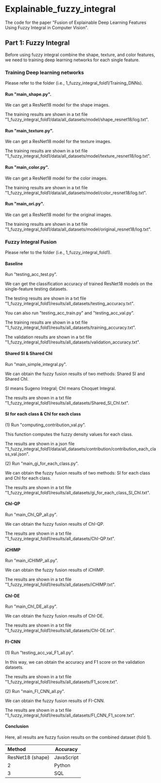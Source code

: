# Explainable_fuzzy_integral
The code for the paper "Fusion of Explainable Deep Learning Features Using Fuzzy Integral in Computer Vision".

## Part 1: Fuzzy Integral
Before using fuzzy integral combine the shape, texture, and color features, we need to training deep learning networks for each single feature.
### Training Deep learning networks
Please refer to the folder (i.e., 1_fuzzy_integral_fold1/Training_DNNs).

#### Run "main_shape.py". 

We can get a ResNet18 model for the shape images. 

The training results are shown in a txt file "1_fuzzy_integral_fold1/data/all_datasets/model/shape_resnet18/log.txt".

#### Run "main_texture.py". 

We can get a ResNet18 model for the texture images. 

The training results are shown in a txt file "1_fuzzy_integral_fold1/data/all_datasets/model/texture_resnet18/log.txt".

#### Run "main_color.py". 

We can get a ResNet18 model for the color images. 

The training results are shown in a txt file "1_fuzzy_integral_fold1/data/all_datasets/model/color_resnet18/log.txt".

#### Run "main_ori.py". 

We can get a ResNet18 model for the original images. 

The training results are shown in a txt file "1_fuzzy_integral_fold1/data/all_datasets/model/original_resnet18/log.txt".

### Fuzzy Integral Fusion
Please refer to the folder (i.e., 1_fuzzy_integral_fold1).

#### Baseline
Run "testing_acc_test.py". 

We can get the classification accuracy of trained ResNet18 models on the single-feature testing datasets. 

The testing results are shown in a txt file "1_fuzzy_integral_fold1/results/all_datasets/testing_accuracy.txt".

You can also run "testing_acc_train.py" and "testing_acc_val.py".

The training results are shown in a txt file "1_fuzzy_integral_fold1/results/all_datasets/training_accuracy.txt".

The validation results are shown in a txt file "1_fuzzy_integral_fold1/results/all_datasets/validation_accuracy.txt".

#### Shared SI & Shared ChI
Run "main_simple_integral.py".

We can obtain the fuzzy fusion results of two methods: Shared SI and Shared ChI.

SI means Sugeno Integral; ChI means Choquet Integral.

The results are shown in a txt file "1_fuzzy_integral_fold1/results/all_datasets/Shared_SI_ChI.txt".

#### SI for each class & ChI for each class
(1) Run "computing_contribution_val.py".

This function computes the fuzzy density values for each class. 

The results are shown in a json file "1_fuzzy_integral_fold1/data/all_datasets/contribution/contribution_each_class_val.json".

(2) Run "main_gi_for_each_class.py".

We can obtain the fuzzy fusion results of two methods: SI for each class and ChI for each class.

The results are shown in a txt file "1_fuzzy_integral_fold1/results/all_datasets/gi_for_each_class_SI_ChI.txt".

#### ChI-QP
Run "main_ChI_QP_all.py".

We can obtain the fuzzy fusion results of ChI-QP.

The results are shown in a txt file "1_fuzzy_integral_fold1/results/all_datasets/ChI-QP.txt".

#### iCHIMP
Run "main_iCHIMP_all.py".

We can obtain the fuzzy fusion results of iCHIMP.

The results are shown in a txt file "1_fuzzy_integral_fold1/results/all_datasets/iCHIMP.txt".

#### ChI-DE
Run "main_ChI_DE_all.py".

We can obtain the fuzzy fusion results of ChI-DE.

The results are shown in a txt file "1_fuzzy_integral_fold1/results/all_datasets/ChI-DE.txt".

#### FI-CNN
(1) Run "testing_acc_val_F1_all.py".

In this way, we can obtain the accuracy and F1 score on the validation datasets. 

The results are shown in a txt file "1_fuzzy_integral_fold1/results/all_datasets/F1_score.txt".

(2) Run "main_FI_CNN_all.py".

We can obtain the fuzzy fusion results of FI-CNN.

The results are shown in a txt file "1_fuzzy_integral_fold1/results/all_datasets/FI_CNN_F1_score.txt".

#### Conclusion
Here, all results are fuzzy fusion results on the combined dataset (fold 1).

| Method | Accuracy |
|:-----|-----------|
|ResNet18 (shape)| JavaScript|
|     2| Python    |
|     3| SQL       |






